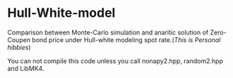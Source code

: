 # Hull-White-model
Comparison between Monte-Carlo simulation and anaritic solution of Zero-Coupen bond price under Hull-white modeling spot rate.(*This is Personal hibbies*) 

You can not compile this code unless you call nonapy2.hpp, random2.hpp and LibMK4.
